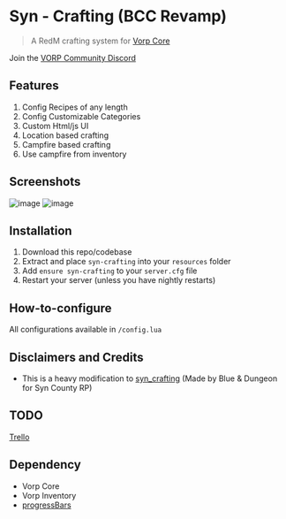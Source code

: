 # Syn - Crafting (BCC Revamp)

> A RedM crafting system for [Vorp Core](http://docs.vorpcore.com:3000/)

Join the [VORP Community Discord](https://discord.gg/23MPbQ6)

## Features
1. Config Recipes of any length
2. Config Customizable Categories
3. Custom Html/js UI
4. Location based crafting
5. Campfire based crafting
6. Use campfire from inventory

## Screenshots
![image](https://user-images.githubusercontent.com/10902965/172117617-d736a536-d7b2-4bc9-acf8-afbbbe14a5da.png)
![image](https://user-images.githubusercontent.com/10902965/172117635-fe602e26-1ede-49fc-aef6-d19397952d70.png)

## Installation
1. Download this repo/codebase
2. Extract and place `syn-crafting` into your `resources` folder
3. Add `ensure syn-crafting` to your `server.cfg` file
4. Restart your server (unless you have nightly restarts)

## How-to-configure
All configurations available in `/config.lua`

## Disclaimers and Credits
- This is a heavy modification to [syn_crafting](https://github.com/kamelzarandah/syn_crafting) (Made by Blue & Dungeon for Syn County RP)

## TODO
[Trello](https://trello.com/b/WXwcNv2T/syn-crafting)

## Dependency
 - Vorp Core
 - Vorp Inventory
 - [progressBars](https://github.com/PokeSerGG/progressBars)
